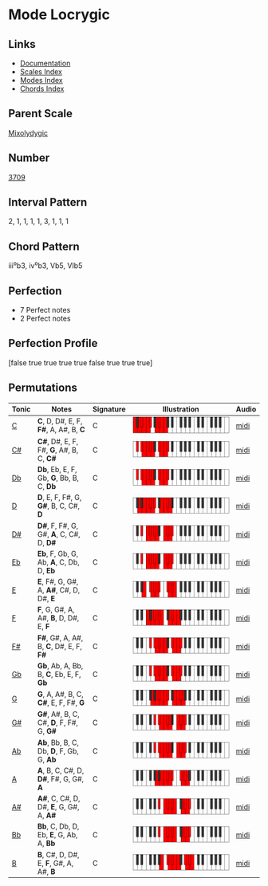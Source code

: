 # Mode Locrygic

## Links

- [Documentation](README.md)
- [Scales Index](Scales.md)
- [Modes Index](Modes.md)
- [Chords Index](Chords.md)

## Parent Scale

[Mixolydygic](ScaleMixolydygic.md)

## Number

[3709](https://ianring.com/musictheory/scales/3709)

## Interval Pattern

2, 1, 1, 1, 1, 3, 1, 1, 1

## Chord Pattern

iii⁰b3, iv⁰b3, Vb5, VIb5

## Perfection

- 7 Perfect notes
- 2 Perfect notes

## Perfection Profile

[false true true true true false true true true]

## Permutations

| Tonic | Notes | Signature | Illustration | Audio |
|-------|-------|-----------|--------------|-------|
| [C](ModeCNaturalLocrygic.md) | **C**, D, D#, E, F, **F#**, A, A#, B, **C** | C | ![CNaturalLocrygic](ModeCNaturalLocrygic.png) | [midi](https://github.com/edipermadi/music/blob/main/docs/ModeCNaturalLocrygic.mid?raw=true) |
| [C#](ModeCSharpLocrygic.md) | **C#**, D#, E, F, F#, **G**, A#, B, C, **C#** | C | ![CSharpLocrygic](ModeCSharpLocrygic.png) | [midi](https://github.com/edipermadi/music/blob/main/docs/ModeCSharpLocrygic.mid?raw=true) |
| [Db](ModeDFlatLocrygic.md) | **Db**, Eb, E, F, Gb, **G**, Bb, B, C, **Db** | C | ![DFlatLocrygic](ModeDFlatLocrygic.png) | [midi](https://github.com/edipermadi/music/blob/main/docs/ModeDFlatLocrygic.mid?raw=true) |
| [D](ModeDNaturalLocrygic.md) | **D**, E, F, F#, G, **G#**, B, C, C#, **D** | C | ![DNaturalLocrygic](ModeDNaturalLocrygic.png) | [midi](https://github.com/edipermadi/music/blob/main/docs/ModeDNaturalLocrygic.mid?raw=true) |
| [D#](ModeDSharpLocrygic.md) | **D#**, F, F#, G, G#, **A**, C, C#, D, **D#** | C | ![DSharpLocrygic](ModeDSharpLocrygic.png) | [midi](https://github.com/edipermadi/music/blob/main/docs/ModeDSharpLocrygic.mid?raw=true) |
| [Eb](ModeEFlatLocrygic.md) | **Eb**, F, Gb, G, Ab, **A**, C, Db, D, **Eb** | C | ![EFlatLocrygic](ModeEFlatLocrygic.png) | [midi](https://github.com/edipermadi/music/blob/main/docs/ModeEFlatLocrygic.mid?raw=true) |
| [E](ModeENaturalLocrygic.md) | **E**, F#, G, G#, A, **A#**, C#, D, D#, **E** | C | ![ENaturalLocrygic](ModeENaturalLocrygic.png) | [midi](https://github.com/edipermadi/music/blob/main/docs/ModeENaturalLocrygic.mid?raw=true) |
| [F](ModeFNaturalLocrygic.md) | **F**, G, G#, A, A#, **B**, D, D#, E, **F** | C | ![FNaturalLocrygic](ModeFNaturalLocrygic.png) | [midi](https://github.com/edipermadi/music/blob/main/docs/ModeFNaturalLocrygic.mid?raw=true) |
| [F#](ModeFSharpLocrygic.md) | **F#**, G#, A, A#, B, **C**, D#, E, F, **F#** | C | ![FSharpLocrygic](ModeFSharpLocrygic.png) | [midi](https://github.com/edipermadi/music/blob/main/docs/ModeFSharpLocrygic.mid?raw=true) |
| [Gb](ModeGFlatLocrygic.md) | **Gb**, Ab, A, Bb, B, **C**, Eb, E, F, **Gb** | C | ![GFlatLocrygic](ModeGFlatLocrygic.png) | [midi](https://github.com/edipermadi/music/blob/main/docs/ModeGFlatLocrygic.mid?raw=true) |
| [G](ModeGNaturalLocrygic.md) | **G**, A, A#, B, C, **C#**, E, F, F#, **G** | C | ![GNaturalLocrygic](ModeGNaturalLocrygic.png) | [midi](https://github.com/edipermadi/music/blob/main/docs/ModeGNaturalLocrygic.mid?raw=true) |
| [G#](ModeGSharpLocrygic.md) | **G#**, A#, B, C, C#, **D**, F, F#, G, **G#** | C | ![GSharpLocrygic](ModeGSharpLocrygic.png) | [midi](https://github.com/edipermadi/music/blob/main/docs/ModeGSharpLocrygic.mid?raw=true) |
| [Ab](ModeAFlatLocrygic.md) | **Ab**, Bb, B, C, Db, **D**, F, Gb, G, **Ab** | C | ![AFlatLocrygic](ModeAFlatLocrygic.png) | [midi](https://github.com/edipermadi/music/blob/main/docs/ModeAFlatLocrygic.mid?raw=true) |
| [A](ModeANaturalLocrygic.md) | **A**, B, C, C#, D, **D#**, F#, G, G#, **A** | C | ![ANaturalLocrygic](ModeANaturalLocrygic.png) | [midi](https://github.com/edipermadi/music/blob/main/docs/ModeANaturalLocrygic.mid?raw=true) |
| [A#](ModeASharpLocrygic.md) | **A#**, C, C#, D, D#, **E**, G, G#, A, **A#** | C | ![ASharpLocrygic](ModeASharpLocrygic.png) | [midi](https://github.com/edipermadi/music/blob/main/docs/ModeASharpLocrygic.mid?raw=true) |
| [Bb](ModeBFlatLocrygic.md) | **Bb**, C, Db, D, Eb, **E**, G, Ab, A, **Bb** | C | ![BFlatLocrygic](ModeBFlatLocrygic.png) | [midi](https://github.com/edipermadi/music/blob/main/docs/ModeBFlatLocrygic.mid?raw=true) |
| [B](ModeBNaturalLocrygic.md) | **B**, C#, D, D#, E, **F**, G#, A, A#, **B** | C | ![BNaturalLocrygic](ModeBNaturalLocrygic.png) | [midi](https://github.com/edipermadi/music/blob/main/docs/ModeBNaturalLocrygic.mid?raw=true) |
